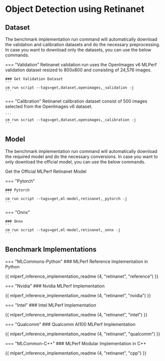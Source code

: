# Object Detection using Retinanet

## Dataset

The benchmark implementation run command will automatically download the validation and calibration datasets and do the necessary preprocessing. In case you want to download only the datasets, you can use the below commands.

=== "Validation"
    Retinanet validation run uses the OpenImages v6 MLPerf validation dataset resized to 800x800 and consisting of 24,576 images.

    ### Get Validation Dataset
    ```
    cm run script --tags=get,dataset,openimages,_validation -j
    ```
=== "Calibration"
    Retinanet calibration dataset consist of 500 images selected from the OpenImages v6 dataset.

    ```
    cm run script --tags=get,dataset,openimages,_calibration -j
    ```

## Model
The benchmark implementation run command will automatically download the required model and do the necessary conversions. In case you want to only download the official model, you can use the below commands.

Get the Official MLPerf Retinanet Model

=== "Pytorch"

    ### Pytorch
    ```
    cm run script --tags=get,ml-model,retinanet,_pytorch -j
    ```
=== "Onnx"

    ### Onnx
    ```
    cm run script --tags=get,ml-model,retinanet,_onnx -j
    ```

## Benchmark Implementations
=== "MLCommons-Python"
    ### MLPerf Reference Implementation in Python
    
{{ mlperf_inference_implementation_readme (4, "retinanet", "reference") }}

=== "Nvidia"
    ### Nvidia MLPerf Implementation
    
{{ mlperf_inference_implementation_readme (4, "retinanet", "nvidia") }}

=== "Intel"
    ### Intel MLPerf Implementation
    
{{ mlperf_inference_implementation_readme (4, "retinanet", "intel") }}

=== "Qualcomm"
    ### Qualcomm AI100 MLPerf Implementation
    
{{ mlperf_inference_implementation_readme (4, "retinanet", "qualcomm") }}

=== "MLCommon-C++"
    ### MLPerf Modular Implementation in C++
    
{{ mlperf_inference_implementation_readme (4, "retinanet", "cpp") }}
